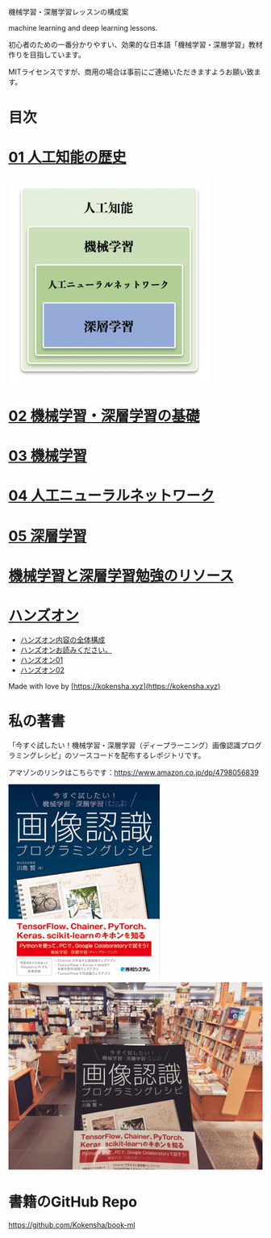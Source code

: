 機械学習・深層学習レッスンの構成案

machine learning and deep learning lessons. 

初心者のための一番分かりやすい、効果的な日本語「機械学習・深層学習」教材作りを目指しています。

MITライセンスですが、商用の場合は事前にご連絡いただきますようお願い致ます。

# 目次

# [01 人工知能の歴史](01_ai_history.md)

<img src="assets/00.png" alt="AIのトピック" width="400">

# [02 機械学習・深層学習の基礎](02_basics.md)

# [03 機械学習](03_machine_learning.md)

# [04 人工ニューラルネットワーク](04_artificial_neural_network.md)

# [05 深層学習](05_deep_learning.md)


# [機械学習と深層学習勉強のリソース](https://gist.github.com/kawashimaken/7b7daf57a503bf73d94d0f7fe6bced9b)

# [ハンズオン](handson/README.md)

  - [ハンズオン内容の全体構成](handson/handson_plan.md)
  - [ハンズオンお読みください。](handson/common_rules.md)
  - [ハンズオン01](handson/handson01.md)
  - [ハンズオン02](handson/handson02.md)

Made with love by [https://kokensha.xyz](https://kokensha.xyz)


# 私の著書

「今すぐ試したい！機械学習・深層学習（ディープラーニング）画像認識プログラミングレシピ」のソースコードを配布するレポジトリです。

アマゾンのリンクはこちらです：https://www.amazon.co.jp/dp/4798056839

<img src="assets/book-ml.jpg" alt="book-ml" width="300">

<img src="assets/book-ml_01.jpg" alt="book-ml" width="800">

# 書籍のGitHub Repo

https://github.com/Kokensha/book-ml
